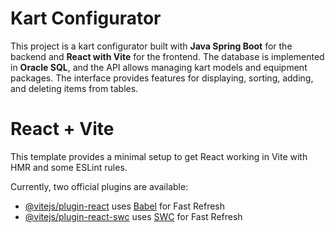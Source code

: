 # Kart Configurator

This project is a kart configurator built with **Java Spring Boot** for the backend and **React with Vite** for the frontend. The database is implemented in **Oracle SQL**, and the API allows managing kart models and equipment packages. The interface provides features for displaying, sorting, adding, and deleting items from tables.




# React + Vite

This template provides a minimal setup to get React working in Vite with HMR and some ESLint rules.

Currently, two official plugins are available:

- [@vitejs/plugin-react](https://github.com/vitejs/vite-plugin-react/blob/main/packages/plugin-react/README.md) uses [Babel](https://babeljs.io/) for Fast Refresh
- [@vitejs/plugin-react-swc](https://github.com/vitejs/vite-plugin-react-swc) uses [SWC](https://swc.rs/) for Fast Refresh
